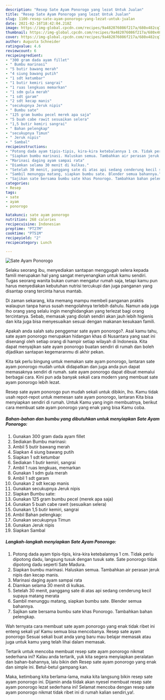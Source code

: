 ```yaml
---
description: "Resep Sate Ayam Ponorogo yang lezat Untuk Jualan"
title: "Resep Sate Ayam Ponorogo yang lezat Untuk Jualan"
slug: 1100-resep-sate-ayam-ponorogo-yang-lezat-untuk-jualan
date: 2021-02-16T18:42:04.218Z
image: https://img-global.cpcdn.com/recipes/9a482076086f217a/680x482cq70/sate-ayam-ponorogo-foto-resep-utama.jpg
thumbnail: https://img-global.cpcdn.com/recipes/9a482076086f217a/680x482cq70/sate-ayam-ponorogo-foto-resep-utama.jpg
cover: https://img-global.cpcdn.com/recipes/9a482076086f217a/680x482cq70/sate-ayam-ponorogo-foto-resep-utama.jpg
author: Augusta Schneider
ratingvalue: 4.6
reviewcount: 6
recipeingredient:
- "300 gram dada ayam fillet"
- " Bumbu marinasi"
- "5 butir bawang merah"
- "4 siung bawang putih"
- "1 sdt ketumbar"
- "1 butir kemiri sangrai"
- "1 ruas lengkuas memarkan"
- "1 sdm gula merah"
- "1 sdt garam"
- "2 sdt kecap manis"
- "secukupnya Jeruk nipis"
- " Bumbu sate"
- "125 gram bumbu pecel merek apa saja"
- "5 buah cabe rawit sesuaikan selera"
- "1,5 butir kemiri sangrai"
- " Bahan pelengkap"
- "secukupnya Timun"
- " Jeruk nipis"
- " Sambal"
recipeinstructions:
- "Potong dada ayam tipis-tipis, kira-kira ketebalannya 1 cm. Tidak perlu dipotong dadu, langsung tusuk dengan tusuk sate. Sate ponorogo tidak dipotong dadu seperti Sate Madura."
- "Siapkan bumbu marinasi. Haluskan semua. Tambahkan air perasan jeruk nipis dan kecap manis."
- "Marinasi daging ayam sampai rata"
- "Diamkan selama 30 menit di kulkas."
- "Setelah 30 menit, panggang sate di atas api sedang cenderung kecil supaya matang merata"
- "Sambil menunggu matang, siapkan bumbu sate. Blender semua bahannya."
- "Sajikan sate bersama bumbu sate khas Ponorogo. Tambahkan bahan pelengkap."
categories:
- Resep
tags:
- sate
- ayam
- ponorogo

katakunci: sate ayam ponorogo 
nutrition: 268 calories
recipecuisine: Indonesian
preptime: "PT27M"
cooktime: "PT51M"
recipeyield: "2"
recipecategory: Lunch

---
```



![Sate Ayam Ponorogo](https://img-global.cpcdn.com/recipes/9a482076086f217a/680x482cq70/sate-ayam-ponorogo-foto-resep-utama.jpg)

Selaku seorang ibu, menyediakan santapan menggugah selera kepada famili merupakan hal yang sangat menyenangkan untuk kamu sendiri. Tugas seorang  wanita bukan cuman mengatur rumah saja, tetapi kamu pun harus menyediakan kebutuhan nutrisi tercukupi dan juga panganan yang disantap orang tercinta harus mantab.

Di zaman  sekarang, kita memang mampu membeli panganan praktis walaupun tanpa harus susah mengolahnya terlebih dahulu. Namun ada juga lho orang yang selalu ingin menghidangkan yang terlezat bagi orang tercintanya. Sebab, memasak yang diolah sendiri akan jauh lebih higienis dan kita juga bisa menyesuaikan sesuai dengan makanan kesukaan famili. 



Apakah anda salah satu penggemar sate ayam ponorogo?. Asal kamu tahu, sate ayam ponorogo merupakan hidangan khas di Nusantara yang saat ini disenangi oleh setiap orang di hampir setiap wilayah di Indonesia. Kita dapat menyajikan sate ayam ponorogo buatan sendiri di rumah dan boleh dijadikan santapan kegemaranmu di akhir pekan.

Kita tak perlu bingung untuk memakan sate ayam ponorogo, lantaran sate ayam ponorogo mudah untuk didapatkan dan juga anda pun dapat memasaknya sendiri di rumah. sate ayam ponorogo dapat dibuat memalui berbagai cara. Kini pun ada banyak sekali cara modern yang membuat sate ayam ponorogo lebih lezat.

Resep sate ayam ponorogo pun mudah sekali untuk dibikin, lho. Kamu tidak usah repot-repot untuk memesan sate ayam ponorogo, lantaran Kita bisa menyiapkan sendiri di rumah. Untuk Kamu yang ingin membuatnya, berikut cara membuat sate ayam ponorogo yang enak yang bisa Kamu coba.

<!--inarticleads1-->

##### Bahan-bahan dan bumbu yang dibutuhkan untuk menyiapkan Sate Ayam Ponorogo:

1. Gunakan 300 gram dada ayam fillet
1. Sediakan  Bumbu marinasi:
1. Ambil 5 butir bawang merah
1. Siapkan 4 siung bawang putih
1. Siapkan 1 sdt ketumbar
1. Sediakan 1 butir kemiri, sangrai
1. Ambil 1 ruas lengkuas, memarkan
1. Gunakan 1 sdm gula merah
1. Ambil 1 sdt garam
1. Gunakan 2 sdt kecap manis
1. Gunakan secukupnya Jeruk nipis
1. Siapkan  Bumbu sate:
1. Gunakan 125 gram bumbu pecel (merek apa saja)
1. Gunakan 5 buah cabe rawit (sesuaikan selera)
1. Gunakan 1,5 butir kemiri, sangrai
1. Ambil  Bahan pelengkap:
1. Gunakan secukupnya Timun
1. Gunakan  Jeruk nipis
1. Siapkan  Sambal




<!--inarticleads2-->

##### Langkah-langkah menyiapkan Sate Ayam Ponorogo:

1. Potong dada ayam tipis-tipis, kira-kira ketebalannya 1 cm. Tidak perlu dipotong dadu, langsung tusuk dengan tusuk sate. Sate ponorogo tidak dipotong dadu seperti Sate Madura.
1. Siapkan bumbu marinasi. Haluskan semua. Tambahkan air perasan jeruk nipis dan kecap manis.
1. Marinasi daging ayam sampai rata
1. Diamkan selama 30 menit di kulkas.
1. Setelah 30 menit, panggang sate di atas api sedang cenderung kecil supaya matang merata
1. Sambil menunggu matang, siapkan bumbu sate. Blender semua bahannya.
1. Sajikan sate bersama bumbu sate khas Ponorogo. Tambahkan bahan pelengkap.




Wah ternyata cara membuat sate ayam ponorogo yang enak tidak ribet ini enteng sekali ya! Kamu semua bisa mencobanya. Resep sate ayam ponorogo Sesuai sekali buat anda yang baru mau belajar memasak atau juga untuk kamu yang telah lihai dalam memasak.

Tertarik untuk mencoba membuat resep sate ayam ponorogo nikmat sederhana ini? Kalau anda tertarik, yuk kita segera menyiapkan peralatan dan bahan-bahannya, lalu bikin deh Resep sate ayam ponorogo yang enak dan simple ini. Betul-betul gampang kan. 

Maka, ketimbang kita berlama-lama, maka kita langsung bikin resep sate ayam ponorogo ini. Dijamin anda tiidak akan nyesel membuat resep sate ayam ponorogo lezat sederhana ini! Selamat mencoba dengan resep sate ayam ponorogo nikmat tidak ribet ini di rumah kalian sendiri,ya!.

